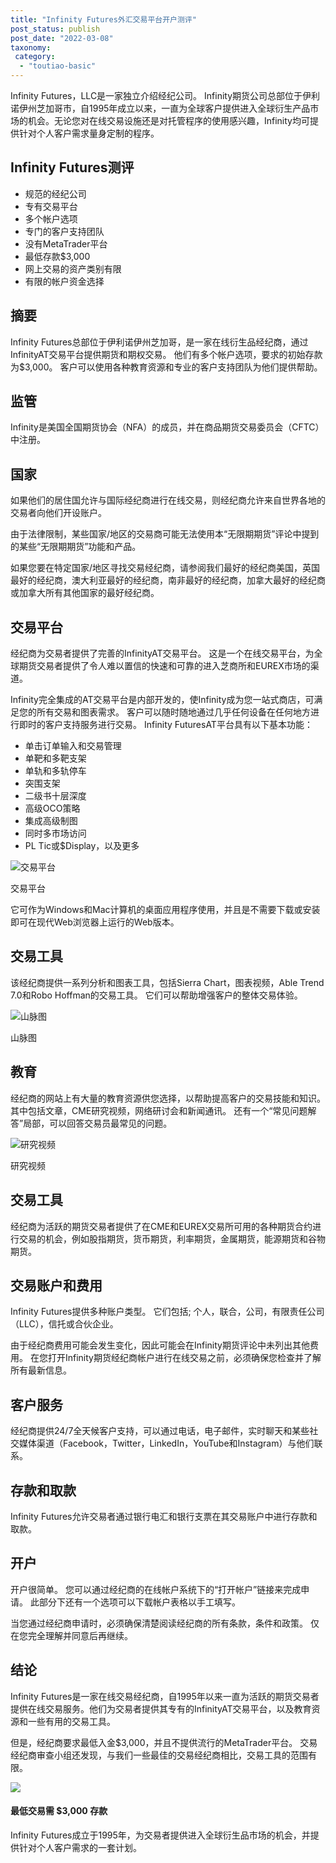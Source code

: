 ```yaml
---
title: "Infinity Futures外汇交易平台开户测评"
post_status: publish
post_date: "2022-03-08"
taxonomy:
 category: 
  - "toutiao-basic"
---
```


Infinity Futures，LLC是一家独立介绍经纪公司。 Infinity期货公司总部位于伊利诺伊州芝加哥市，自1995年成立以来，一直为全球客户提供进入全球衍生产品市场的机会。无论您对在线交易设施还是对托管程序的使用感兴趣，Infinity均可提供针对个人客户需求量身定制的程序。

## Infinity Futures测评
- 规范的经纪公司
- 专有交易平台
- 多个帐户选项
- 专门的客户支持团队
- 没有MetaTrader平台
- 最低存款$3,000
- 网上交易的资产类别有限
- 有限的帐户资金选择


## 摘要

Infinity Futures总部位于伊利诺伊州芝加哥，是一家在线衍生品经纪商，通过InfinityAT交易平台提供期货和期权交易。 他们有多个帐户选项，要求的初始存款为$3,000。 客户可以使用各种教育资源和专业的客户支持团队为他们提供帮助。

## 监管

Infinity是美国全国期货协会（NFA）的成员，并在商品期货交易委员会（CFTC）中注册。

## 国家

如果他们的居住国允许与国际经纪商进行在线交易，则经纪商允许来自世界各地的交易者向他们开设账户。

由于法律限制，某些国家/地区的交易商可能无法使用本“无限期期货”评论中提到的某些“无限期期货”功能和产品。

如果您要在特定国家/地区寻找交易经纪商，请参阅我们最好的经纪商美国，英国最好的经纪商，澳大利亚最好的经纪商，南非最好的经纪商，加拿大最好的经纪商或加拿大所有其他国家的最好经纪商。

## 交易平台

经纪商为交易者提供了完善的InfinityAT交易平台。 这是一个在线交易平台，为全球期货交易者提供了令人难以置信的快速和可靠的进入芝商所和EUREX市场的渠道。

Infinity完全集成的AT交易平台是内部开发的，使Infinity成为您一站式商店，可满足您的所有交易和图表需求。 客户可以随时随地通过几乎任何设备在任何地方进行即时的客户支持服务进行交易。 Infinity FuturesAT平台具有以下基本功能：
- 单击订单输入和交易管理
- 单靶和多靶支架
- 单轨和多轨停车
- 突围支架
- 二级书十层深度
- 高级OCO策略
- 集成高级制图
- 同时多市场访问
- PL Tic或$Display，以及更多

![交易平台](https://cdn.fendou.la/funstoutiao/2020/11/Infinity-Futures-Review-Trading-Platform.jpg "交易平台")

交易平台

它可作为Windows和Mac计算机的桌面应用程序使用，并且是不需要下载或安装即可在现代Web浏览器上运行的Web版本。

## 交易工具

该经纪商提供一系列分析和图表工具，包括Sierra Chart，图表视频，Able Trend 7.0和Robo Hoffman的交易工具。 它们可以帮助增强客户的整体交易体验。

![山脉图](https://cdn.fendou.la/funstoutiao/2020/11/Infinity-Futures-Review-Sierra-Chart.jpg "山脉图")

山脉图

## 教育

经纪商的网站上有大量的教育资源供您选择，以帮助提高客户的交易技能和知识。 其中包括文章，CME研究视频，网络研讨会和新闻通讯。 还有一个“常见问题解答”局部，可以回答交易员最常见的问题。

![研究视频](https://cdn.fendou.la/funstoutiao/2020/11/Infinity-Futures-Review-Research-Videos.jpg "研究视频")

研究视频

## 交易工具

经纪商为活跃的期货交易者提供了在CME和EUREX交易所可用的各种期货合约进行交易的机会，例如股指期货，货币期货，利率期货，金属期货，能源期货和谷物期货。

## 交易账户和费用

Infinity Futures提供多种账户类型。 它们包括; 个人，联合，公司，有限责任公司（LLC），信托或合伙企业。

由于经纪商费用可能会发生变化，因此可能会在Infinity期货评论中未列出其他费用。 在您打开Infinity期货经纪商帐户进行在线交易之前，必须确保您检查并了解所有最新信息。

## 客户服务

经纪商提供24/7全天候客户支持，可以通过电话，电子邮件，实时聊天和某些社交媒体渠道（Facebook，Twitter，LinkedIn，YouTube和Instagram）与他们联系。

## 存款和取款

Infinity Futures允许交易者通过银行电汇和银行支票在其交易账户中进行存款和取款。

## 开户

开户很简单。 您可以通过经纪商的在线帐户系统下的“打开帐户”链接来完成申请。 此部分下还有一个选项可以下载帐户表格以手工填写。

当您通过经纪商申请时，必须确保清楚阅读经纪商的所有条款，条件和政策。 仅在您完全理解并同意后再继续。

## 结论

Infinity Futures是一家在线交易经纪商，自1995年以来一直为活跃的期货交易者提供在线交易服务。他们为交易者提供其专有的InfinityAT交易平台，以及教育资源和一些有用的交易工具。

但是，经纪商要求最低入金$3,000，并且不提供流行的MetaTrader平台。 交易经纪商审查小组还发现，与我们一些最佳的交易经纪商相比，交易工具的范围有限。

![](https://cdn.fendou.la/funstoutiao/2020/11/Infinity-Futures-Logo.png)

#### 最低交易需 $3,000 存款

Infinity Futures成立于1995年，为交易者提供进入全球衍生品市场的机会，并提供针对个人客户需求的一套计划。
